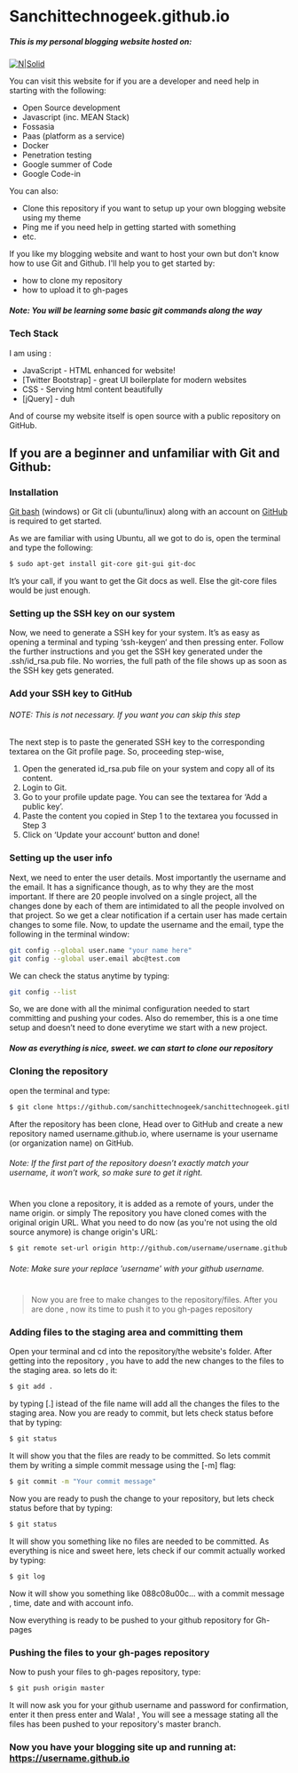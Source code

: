 # Sanchittechnogeek.github.io
##### This is my personal blogging website hosted on:

[![N|Solid](https://0ebdc219a6018a0b4949-5cd5d2f3f64eaf0eb4e05aee819f5378.ssl.cf5.rackcdn.com/workflows/deploy-to-github-pages/cover-deploy-to-github-pages.png)](https://pages.github.com/)

You can visit this website for if you are a developer and need help in starting with the following:

  - Open Source development
  - Javascript (inc. MEAN Stack)
  - Fossasia
  - Paas (platform as a service)
  - Docker
  - Penetration testing
  - Google summer of Code
  - Google Code-in

You can also:
  - Clone this repository if you want to setup up your own blogging website using my theme
  - Ping me if you need help in getting started with something
  - etc.

If you like my blogging website and want to host your own but don't know how to use Git and Github. I'll help you to get started by:  

- how to clone my repository
- how to upload it to gh-pages
##### Note: You will be learning some basic git commands along the way

### Tech Stack

I am using :

* JavaScript - HTML enhanced for website!
* [Twitter Bootstrap] - great UI boilerplate for modern websites
* CSS - Serving html content beautifully
* [jQuery] - duh

And of course my website itself is open source with a public repository on GitHub.

## If you are a beginner and unfamiliar with Git and Github:

### Installation

[Git bash](https://git-scm.com/download/win) (windows) or Git cli (ubuntu/linux) along with an account on [GitHub](https://github.com/join) is required to get started.

As we are familiar with using Ubuntu, all we got to do is, open the terminal and type the following:
```sh
$ sudo apt-get install git-core git-gui git-doc
```
It’s your call, if you want to get the Git docs as well. Else the git-core files would be just enough.

### Setting up the SSH key on our system

Now, we need to generate a SSH key for your system. It’s as easy as opening a terminal and typing ‘ssh-keygen‘ and then pressing enter. Follow the further instructions and you get the SSH key generated under the .ssh/id_rsa.pub file. No worries, the full path of the file shows up as soon as the SSH key gets generated.

### Add your SSH key to GitHub
###### NOTE: This is not necessary. If you want you can skip this step

The next step is to paste the generated SSH key to the corresponding textarea on the Git profile page. So, proceeding step-wise,
1. Open the generated id_rsa.pub file on your system and copy all of its content.
2. Login to Git.
3. Go to your profile update page. You can see the textarea for ‘Add a public key’.
4. Paste the content you copied in Step 1 to the textarea you focussed in Step 3
5. Click on ‘Update your account‘ button and done!

### Setting up the user info

Next, we need to enter the user details. Most importantly the username and the email. It has a significance though, as to why they are the most important.  If there are 20 people involved on a single project, all the changes done by each of them are intimidated to all the people involved on that project. So we get a clear notification if a certain user has made certain changes to some file. Now, to update the username and the email, type the following in the terminal window:
```sh
git config --global user.name "your name here"
git config --global user.email abc@test.com
```
We can check the status anytime by typing:

```sh
git config --list
```
So, we are done with all the minimal configuration needed to start committing and pushing your codes. Also do remember, this is a one time setup and doesn’t need to done everytime we start with a new project.
##### Now as everything is nice, sweet. we can start to clone our repository

### Cloning the repository
open the terminal and type:
```sh
$ git clone https://github.com/sanchittechnogeek/sanchittechnogeek.github.io.git
```

After the repository has been clone, Head over to GitHub and create a new repository named username.github.io, where username is your username (or organization name) on GitHub.
###### Note: If the first part of the repository doesn’t exactly match your username, it won’t work, so make sure to get it right.
#
When you clone a repository, it is added as a remote of yours, under the name origin. or simply The repository you have cloned comes with the original origin URL. What you need to do now (as you're not using the old source anymore) is change origin's URL:

```sh
$ git remote set-url origin http://github.com/username/username.github.io
```
###### Note: Make sure your replace 'username' with your github username.
#
#
>Now you are free to make changes to the repository/files.
>After you are done , now its time to push it to you gh-pages repository

### Adding files to the staging area and committing them

Open your terminal and cd into the repository/the website's folder. After getting into the repository , you have to add the new changes to the files to the staging area. so lets do it:
```sh
$ git add .
```
by typing [.] istead of the file name will add all the changes the files to the staging area. Now you are ready to commit, but lets check status before that by typing:
```sh
$ git status
```
It will show you that the files are ready to be committed. So lets commit them by writing a simple commit message using the [-m] flag:
```sh
$ git commit -m "Your commit message"
```
Now you are ready to push the change to your repository, but lets check status before that by typing:
```sh
$ git status
```
It will show you something like no files are needed to be committed.
As everything is nice and sweet here, lets check if our commit actually worked by typing:
```sh
$ git log
```
Now it will show you something like 088c08u00c... with a commit message , time, date and with account info.

Now everything is ready to be pushed to your github repository for Gh-pages

### Pushing the files to your gh-pages repository

Now to push your files to gh-pages repository, type:
```sh
$ git push origin master
```
It will now ask you for your github username and password for confirmation, enter it then press enter and Wala! , You will see a message stating all the files has been pushed to your repository's master branch.

### Now you have your blogging site up and running at: https://username.github.io
